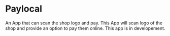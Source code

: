 # Paylocal
An App that can scan the shop logo and pay.
This App will scan logo of the shop and provide an option to pay them online.
This app is in developement.
